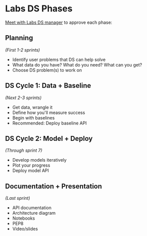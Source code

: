 # Labs DS Phases

[Meet with Labs DS manager](https://calendly.com/ryan-herr) to approve each phase:

## Planning
_(First 1-2 sprints)_

- Identify user problems that DS can help solve
- What data do you have? What do you need? What can you get?
- Choose DS problem(s) to work on

## DS Cycle 1: Data + Baseline
_(Next 2-3 sprints)_

- Get data, wrangle it
- Define how you'll measure success
- Begin with baselines
- Recommended: Deploy baseline API

## DS Cycle 2: Model + Deploy
_(Through sprint 7)_

- Develop models iteratively
- Plot your progress
- Deploy model API

## Documentation + Presentation
_(Last sprint)_

- API documentation
- Architecture diagram
- Notebooks
- PEP8
- Video/slides
